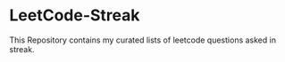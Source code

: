# LeetCode-Streak
 This Repository contains my curated lists of leetcode questions asked in streak.
